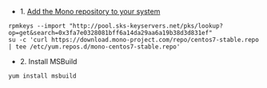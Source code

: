 * 1\. [Add the Mono repository to your system](https://www.mono-project.com/download/stable/#download-lin-centos)  
```
rpmkeys --import "http://pool.sks-keyservers.net/pks/lookup?op=get&search=0x3fa7e0328081bff6a14da29aa6a19b38d3d831ef"
su -c 'curl https://download.mono-project.com/repo/centos7-stable.repo | tee /etc/yum.repos.d/mono-centos7-stable.repo'
```
* 2\. Install MSBuild
```
yum install msbuild
```